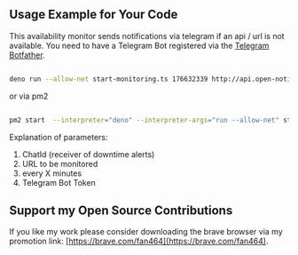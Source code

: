 
## Usage Example for Your Code

This availability monitor sends notifications via telegram if an api / url is not available. You need to have a Telegram Bot registered via the [Telegram Botfather](https://t.me/BotFather).


```sh

deno run --allow-net start-monitoring.ts 176632339 http://api.open-notify.org/iss-now.json 1 yourtelegramsbottokenherekeepitsave

```

or via pm2

```sh

pm2 start  --interpreter="deno" --interpreter-args="run --allow-net" start-monitoring.ts 176632339 http://api.open-notify.org/iss-now.json 1 yourTelegramBotTokenHereKeepItSave

```

Explanation of parameters:  
1. ChatId (receiver of downtime alerts)  
2. URL to be monitored  
3. every X minutes 
4. Telegram Bot Token  


## Support my Open Source Contributions  

If you like my work please consider downloading the brave browser via my promotion link: [https://brave.com/fan464](https://brave.com/fan464).  

![![](https://brave.com/)](https://brave.com/wp-content/uploads/2019/01/logotype-full-color.svg)
